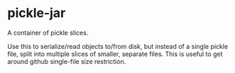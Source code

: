 # pickle-jar

A container of pickle slices. 

Use this to serialize/read objects to/from disk, but instead of a single pickle file, split into multiple slices of smaller, separate files. This is useful to get around github single-file size restriction. 
